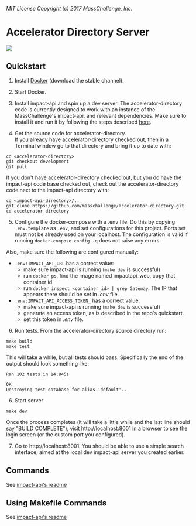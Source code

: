 _MIT License_
_Copyright (c) 2017 MassChallenge, Inc._

# Accelerator Directory Server

<a href="https://codeclimate.com/github/masschallenge/accelerator-directory/maintainability">
  <img src="https://api.codeclimate.com/v1/badges/919b52c7bf78bfc67bb6/maintainability" />
</a>

## Quickstart

1. Install [Docker](https://docs.docker.com/engine/installation/#supported-platforms)
(download the stable channel).

2. Start Docker.


3. Install impact-api and spin up a dev server. 
The accelerator-directory code is currently designed to 
work with an instance of the MassChallenge's impact-api, and relevant 
dependencies. Make sure to install it and run it by following the steps 
described [here](https://github.com/masschallenge/impact-api/blob/development/QUICK_START.md).

4. Get the source code for accelerator-directory.  
If you already have accelerator-directory checked out, then in a Terminal 
window go to that directory and bring it up to date
with:
```
cd <accelerator-directory>
git checkout development
git pull
```
If you don't have accelerator-directory checked out, but you do have the
impact-api code base checked out, check out the accelerator-directory code
next to the impact-api directory with:
```
cd <impact-api-directory>/..
git clone https://github.com/masschallenge/accelerator-directory.git
cd accelerator-directory
```

5. Configure the docker-compose with a .env file. Do this by copying 
`.env.template` as `.env`, and set configurations for this project. 
Ports set must not be already used on your localhost. The configuration is
valid if running `docker-compose config -q` does not raise any errors.

Also, make sure the following are configured manually:
- `.env:IMPACT_API_URL` has a correct value:
  - make sure impact-api is running (`make dev` is successful)
  - run `docker ps`, find the image named impactapi_web, copy that container id
  - run `docker inspect <container_id> | grep Gateway`. The IP that appears
  there should be set in _.env_ file.
- `.env:IMPACT_API_ACCESS_TOKEN_` has a correct value:
  - make sure impact-api is running (`make dev` is successful)
  - generate an access token, as is described in the repo's quickstart.
  - set this token in _.env_ file.


6. Run tests.  From the accelerator-directory source directory run:
```
make build
make test
```

This will take a while, but all tests should pass.  Specifically the
end of the output should look something like:

```
Ran 102 tests in 14.845s

OK
Destroying test database for alias 'default'...
```

6. Start server

```
make dev
```

Once the process completes (it will take a little while and the last
line should say "BUILD COMPLETE"), visit http://localhost:8001 in a
browser to see the login screen (or the custom port you configured).


7. Go to http://localhost:8001. You should be able to use a simple search
interface, aimed at the local dev impact-api server you created earlier.

## Commands
See [impact-api's readme](https://github.com/masschallenge/impact-api#commands)

## Using Makefile Commands
See [impact-api's readme](https://github.com/masschallenge/impact-api#using-makefile-commands)